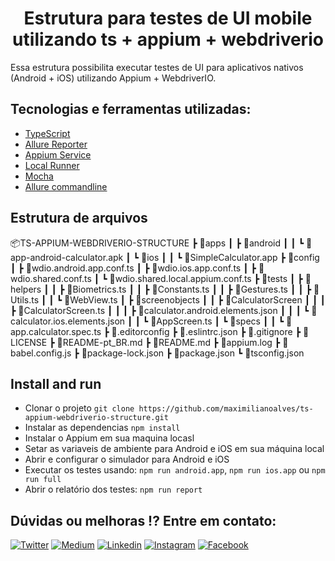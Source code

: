 <h1 align="center">Estrutura para testes de UI mobile utilizando ts + appium + webdriverio</h1>

<p>Essa estrutura possibilita executar testes de UI para aplicativos nativos (Android + iOS) utilizando Appium + WebdriverIO.<p>

## Tecnologias e ferramentas utilizadas:

- [TypeScript](https://www.typescriptlang.org/)
- [Allure Reporter](https://www.npmjs.com/package/@wdio/allure-reporter)
- [Appium Service](https://www.npmjs.com/package/@wdio/appium-service)
- [Local Runner](https://www.npmjs.com/package/@wdio/local-runner)
- [Mocha](https://www.npmjs.com/package/@wdio/mocha-framework)
- [Allure commandline](https://www.npmjs.com/package/allure-commandline)

## Estrutura de arquivos

📦TS-APPIUM-WEBDRIVERIO-STRUCTURE
 ┣ 📂apps
 ┃ ┣ 📂android
 ┃ ┃ ┗ 📜app-android-calculator.apk
 ┃ ┗ 📂ios
 ┃ ┃ ┗ 📜SimpleCalculator.app
 ┣ 📂config
 ┃ ┣ 📜wdio.android.app.conf.ts
 ┃ ┣ 📜wdio.ios.app.conf.ts
 ┃ ┣ 📜wdio.shared.conf.ts
 ┃ ┗ 📜wdio.shared.local.appium.conf.ts
 ┣ 📂tests
 ┃ ┣ 📂helpers
 ┃ ┃ ┣ 📜Biometrics.ts
 ┃ ┃ ┣ 📜Constants.ts
 ┃ ┃ ┣ 📜Gestures.ts
 ┃ ┃ ┣ 📜Utils.ts
 ┃ ┃ ┗ 📜WebView.ts
 ┃ ┣ 📂screenobjects
 ┃ ┃ ┣ 📂CalculatorScreen
 ┃ ┃ ┃ ┣ 📜CalculatorScreen.ts
 ┃ ┃ ┃ ┣ 📜calculator.android.elements.json
 ┃ ┃ ┃ ┗ 📜calculator.ios.elements.json
 ┃ ┃ ┗ 📜AppScreen.ts
 ┃ ┗ 📂specs
 ┃ ┃ ┗ 📜app.calculator.spec.ts
 ┣ 📜.editorconfig
 ┣ 📜.eslintrc.json
 ┣ 📜.gitignore
 ┣ 📜LICENSE
 ┣ 📜README-pt_BR.md
 ┣ 📜README.md
 ┣ 📜appium.log
 ┣ 📜babel.config.js
 ┣ 📜package-lock.json
 ┣ 📜package.json
 ┗ 📜tsconfig.json

## Install and run

- Clonar o projeto `git clone https://github.com/maximilianoalves/ts-appium-webdriverio-structure.git`
- Instalar as dependencias `npm install`
- Instalar o Appium em sua maquina locasl
- Setar as variaveis de ambiente para Android e iOS em sua máquina local
- Abrir e configurar o simulador para Android e iOS
- Executar os testes usando: `npm run android.app`, `npm run ios.app` ou `npm run full`
- Abrir o relatório dos testes: `npm run report`


## Dúvidas ou melhoras !? Entre em contato: 

[![Twitter](https://badgen.net/badge/Twitter/%40max_dacruz?icon=twitter)](https://twitter.com/max_dacruz) [![Medium](https://badgen.net/badge/Medium/%40maximilianoalves?icon=medium)](https://medium.com/@maximilianoalves) [![Linkedin](https://badgen.net/badge/Linkedin/maximilianodacruz?icon=linkedin)](https://www.linkedin.com/in/maximilianodacruz/) [![Instagram](https://badgen.net/badge/Instagram/max_dacruz?icon=instagram)](https://www.instagram.com/max_dacruz/) [![Facebook](https://badgen.net/badge/Facebook/maximilianoalvesdacruz?icon=facebook)](https://www.facebook.com/maximilianoalvesdacruz)
